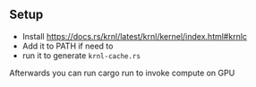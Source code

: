 
## Setup 

* Install https://docs.rs/krnl/latest/krnl/kernel/index.html#krnlc
* Add it to PATH if need to
* run it to generate `krnl-cache.rs`

Afterwards you can run cargo run to invoke compute on GPU
